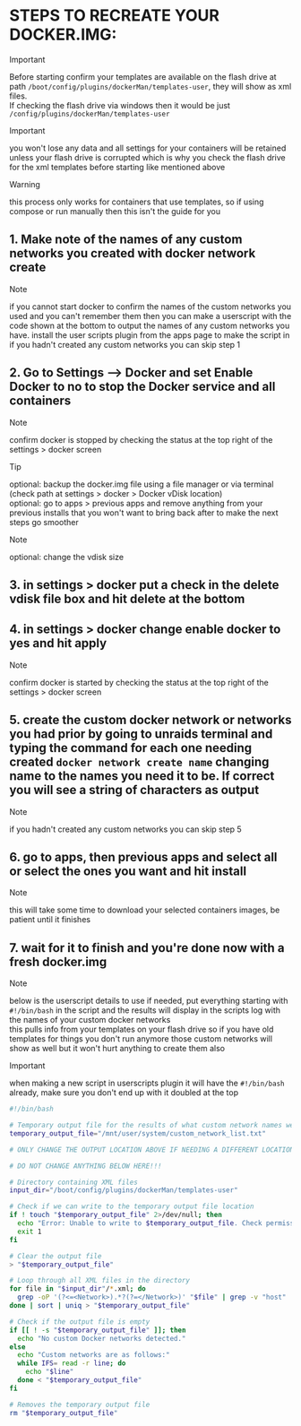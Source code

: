 # STEPS TO RECREATE YOUR DOCKER.IMG:
> [!IMPORTANT] 
>  Before starting confirm your templates are available on the flash drive at path `/boot/config/plugins/dockerMan/templates-user`, they will show as xml files. \
>  If checking the flash drive via windows then it would be just `/config/plugins/dockerMan/templates-user`

> [!IMPORTANT]
> you won't lose any data and all settings for your containers will be retained unless your flash drive is corrupted which is why you check the flash 
drive for the xml templates before starting like mentioned above

  > [!WARNING]
  > this process only works for containers that use templates, so if using compose or run manually then this isn't the guide for you
 
## 1. Make note of the names of any custom networks you created with docker network create
  > [!NOTE]
  > if you cannot start docker to confirm the names of the custom networks you used and you can't remember them then you can make a userscript with the code shown at the bottom to output the names of any custom networks you have. install the user scripts plugin from the apps page to make the script in \
  > if you hadn't created any custom networks you can skip step 1

## 2. Go to Settings —> Docker and set Enable Docker to no to stop the Docker service and all containers
  > [!NOTE]
  > confirm docker is stopped by checking the status at the top right of the settings > docker screen

  > [!TIP]
  > optional: backup the docker.img file using a file manager or via terminal (check path at settings > docker > Docker vDisk location) \
  > optional: go to apps > previous apps and remove anything from your previous installs that you won't want to bring back after to make the next steps go smoother

  > [!NOTE]
  > optional: change the vdisk size
## 3. in settings > docker put a check in the delete vdisk file box and hit delete at the bottom
## 4. in settings > docker change enable docker to yes and hit apply
  > [!NOTE]
  > confirm docker is started by checking the status at the top right of the settings > docker screen
## 5. create the custom docker network or networks you had prior by going to unraids terminal and typing the command for each one needing created `docker network create name` changing name to the names you need it to be. If correct you will see a string of characters as output
  > [!NOTE]
  > if you hadn't created any custom networks you can skip step 5
## 6. go to apps, then previous apps and select all or select the ones you want and hit install
  > [!NOTE]
  > this will take some time to download your selected containers images, be patient until it finishes
## 7. wait for it to finish and you're done now with a fresh docker.img
> [!NOTE]
> below is the userscript details to use if needed, put everything starting with `#!/bin/bash` in the script and the results will display in the scripts log with the names of your custom docker networks \
> this pulls info from your templates on your flash drive so if you have old templates for things you don't run anymore those custom networks will show as well but it won't hurt anything to create them also

> [!IMPORTANT]
> when making a new script in userscripts plugin it will have the `#!/bin/bash` already, make sure you don't end up with it doubled at the top
 
```bash
#!/bin/bash

# Temporary output file for the results of what custom network names were in use
temporary_output_file="/mnt/user/system/custom_network_list.txt"

# ONLY CHANGE THE OUTPUT LOCATION ABOVE IF NEEDING A DIFFERENT LOCATION. THE FILE IS DELETED AUTOMATICALLY AT THE END OF THE SCRIPT

# DO NOT CHANGE ANYTHING BELOW HERE!!!

# Directory containing XML files
input_dir="/boot/config/plugins/dockerMan/templates-user"

# Check if we can write to the temporary output file location
if ! touch "$temporary_output_file" 2>/dev/null; then
  echo "Error: Unable to write to $temporary_output_file. Check permissions, check if system share exists and what it's settings are."
  exit 1
fi

# Clear the output file
> "$temporary_output_file"

# Loop through all XML files in the directory
for file in "$input_dir"/*.xml; do
  grep -oP '(?<=<Network>).*?(?=</Network>)' "$file" | grep -v "host" | grep -v "none" | grep -v "bridge" | grep -v "^br" | grep -v "^eth" | grep -v "^wg" | grep -v "container:"
done | sort | uniq > "$temporary_output_file"

# Check if the output file is empty
if [[ ! -s "$temporary_output_file" ]]; then
  echo "No custom Docker networks detected."
else
  echo "Custom networks are as follows:"
  while IFS= read -r line; do
    echo "$line"
  done < "$temporary_output_file"
fi

# Removes the temporary output file
rm "$temporary_output_file"
```
